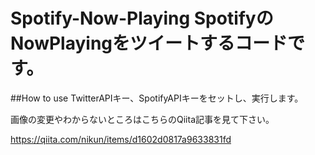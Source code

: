 # Spotify-Now-Playing SpotifyのNowPlayingをツイートするコードです。 

##How to use TwitterAPIキー、SpotifyAPIキーをセットし、実行します。

画像の変更やわからないところはこちらのQiita記事を見て下さい。

https://qiita.com/nikun/items/d1602d0817a9633831fd
